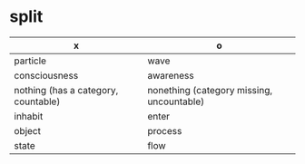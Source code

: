 # split

| x                                   | o                                         |
| ----------------------------------- | ----------------------------------------- |
| particle                            | wave                                      |
| consciousness                       | awareness                                 |
| nothing (has a category, countable) | nonething (category missing, uncountable) |
| inhabit                             | enter                                     |
| object                              | process                                   |
| state                               | flow                                      |
